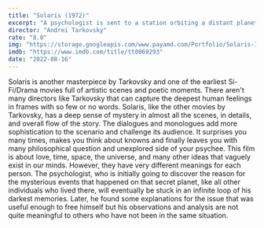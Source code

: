 ```yaml
---
title: "Solaris (1972)"
excerpt: "A psychologist is sent to a station orbiting a distant planet in order to discover what has caused the crew to go insane."
director: "Andrei Tarkovsky"
rate: "8.0"
img: "https://storage.googleapis.com/www.payamd.com/Portfolio/Solaris-1972-poster-2.jpeg"
imdb: "https://www.imdb.com/title/tt0069293"
date: "2022-08-16"
---
```


Solaris is another masterpiece by Tarkovsky and one of the earliest Si-Fi/Drama movies full of artistic scenes and poetic moments. There aren't many directors like Tarkovsky that can capture the deepest human feelings in frames with so few or no words. Solaris, like the other movies by Tarkovsky, has a deep sense of mystery in almost all the scenes, in details, and overall flow of the story. The dialogues and monologues add more sophistication to the scenario and challenge its audience. It surprises you many times, makes you think about knowns and finally leaves you with many philosophical question and unexplored side of your psychee.
This film is about love, time, space, the universe, and many other ideas that vaguely exist in our minds. However, they have very different meanings for each person. The psychologist, who is initially going to discover the reason for the mysterious events that happened on that secret planet, like all other individuals who lived there, will eventually be stuck in an infinite loop of his darkest memories. Later, he found some explanations for the issue that was useful enough to free himself but his observations and analysis are not quite meaningful to others who have not been in the same situation.